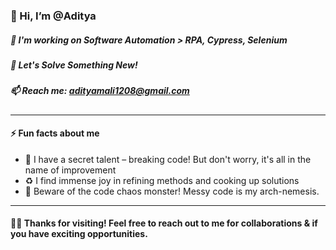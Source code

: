 
### 👋  Hi, I’m @Aditya
##### 👀  I'm working on Software Automation > RPA, Cypress, Selenium
##### 🌱  Let's Solve Something New!
##### 📫  Reach me: adityamali1208@gmail.com
________________________________________________________________________________________________
  #### ⚡ Fun facts about me
- 🐛 I have a secret talent – breaking code! But don't worry, it's all in the name of improvement
- ♻️  I find immense joy in refining methods and cooking up solutions
- 🚫 Beware of the code chaos monster! Messy code is my arch-nemesis.
________________________________________________________________________________________________

####  :muscle::cowboy_hat_face:	Thanks for visiting! Feel free to reach out to me for collaborations & if you have exciting opportunities.
